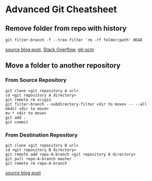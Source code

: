 # Advanced Git Cheatsheet

## Remove folder from repo with history

```shell
git filter-branch -f --tree-filter 'rm -rf folder/path' HEAD
```

[source blog post](http://dalibornasevic.com/posts/2-permanently-remove-files-and-folders-from-a-git-repository), [Stack Overflow](http://stackoverflow.com/questions/10067848/remove-folder-and-its-contents-from-git-githubs-history), [git-scm](http://git-scm.com/book/en/Git-Internals-Maintenance-and-Data-Recovery)

## Move a folder to another repository

### From Source Repository

```shell
git clone <git repository A url>
cd <git repository A directory>
git remote rm origin
git filter-branch --subdirectory-filter <dir to move> -- --all
mkdir <dir to move>
mv * <dir to move>
git add .
git commit
```

### From Destination Repository

```shell
git clone <git repository B url>
cd <git repository B directory>
git remote add repo-A-branch <git repository A directory>
git pull repo-A-branch master
git remote rm repo-A-branch
```

[source blog post](http://gbayer.com/development/moving-files-from-one-git-repository-to-another-preserving-history/)
